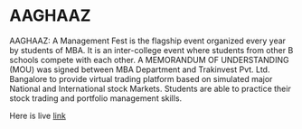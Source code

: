 # AAGHAAZ

AAGHAAZ: A Management Fest is the flagship event organized every year by students of MBA. It is an inter-college event where students from other B schools compete with each other. A MEMORANDUM OF UNDERSTANDING (MOU) was signed between MBA Department and Trakinvest Pvt. Ltd. Bangalore to provide virtual trading platform based on simulated major National and International stock Markets. Students are able to practice their stock trading and portfolio management skills.

Here is live [link](https://aghaaz-imsec.netlify.app/)